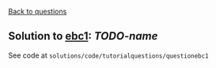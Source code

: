 [Back to questions](../README.md)

## Solution to [ebc1](../questions/ebc1): *TODO-name*

See code at `solutions/code/tutorialquestions/questionebc1`

